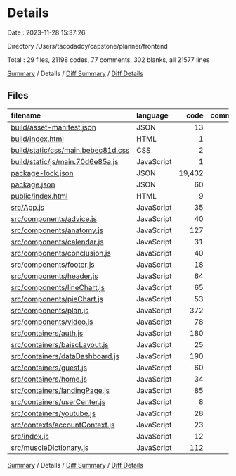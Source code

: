 # Details

Date : 2023-11-28 15:37:26

Directory /Users/tacodaddy/capstone/planner/frontend

Total : 29 files,  21198 codes, 77 comments, 302 blanks, all 21577 lines

[Summary](results.md) / Details / [Diff Summary](diff.md) / [Diff Details](diff-details.md)

## Files
| filename | language | code | comment | blank | total |
| :--- | :--- | ---: | ---: | ---: | ---: |
| [build/asset-manifest.json](/build/asset-manifest.json) | JSON | 13 | 0 | 0 | 13 |
| [build/index.html](/build/index.html) | HTML | 1 | 0 | 0 | 1 |
| [build/static/css/main.bebec81d.css](/build/static/css/main.bebec81d.css) | CSS | 2 | 4 | 0 | 6 |
| [build/static/js/main.70d6e85a.js](/build/static/js/main.70d6e85a.js) | JavaScript | 1 | 2 | 0 | 3 |
| [package-lock.json](/package-lock.json) | JSON | 19,432 | 0 | 1 | 19,433 |
| [package.json](/package.json) | JSON | 60 | 0 | 1 | 61 |
| [public/index.html](/public/index.html) | HTML | 9 | 0 | 1 | 10 |
| [src/App.js](/src/App.js) | JavaScript | 35 | 0 | 2 | 37 |
| [src/components/advice.js](/src/components/advice.js) | JavaScript | 40 | 4 | 16 | 60 |
| [src/components/anatomy.js](/src/components/anatomy.js) | JavaScript | 127 | 8 | 18 | 153 |
| [src/components/calendar.js](/src/components/calendar.js) | JavaScript | 31 | 0 | 5 | 36 |
| [src/components/conclusion.js](/src/components/conclusion.js) | JavaScript | 40 | 4 | 14 | 58 |
| [src/components/footer.js](/src/components/footer.js) | JavaScript | 18 | 0 | 3 | 21 |
| [src/components/header.js](/src/components/header.js) | JavaScript | 64 | 0 | 15 | 79 |
| [src/components/lineChart.js](/src/components/lineChart.js) | JavaScript | 65 | 1 | 18 | 84 |
| [src/components/pieChart.js](/src/components/pieChart.js) | JavaScript | 53 | 4 | 19 | 76 |
| [src/components/plan.js](/src/components/plan.js) | JavaScript | 372 | 24 | 60 | 456 |
| [src/components/video.js](/src/components/video.js) | JavaScript | 78 | 0 | 13 | 91 |
| [src/containers/auth.js](/src/containers/auth.js) | JavaScript | 180 | 1 | 22 | 203 |
| [src/containers/baiscLayout.js](/src/containers/baiscLayout.js) | JavaScript | 25 | 1 | 3 | 29 |
| [src/containers/dataDashboard.js](/src/containers/dataDashboard.js) | JavaScript | 190 | 20 | 38 | 248 |
| [src/containers/guest.js](/src/containers/guest.js) | JavaScript | 60 | 0 | 9 | 69 |
| [src/containers/home.js](/src/containers/home.js) | JavaScript | 34 | 1 | 9 | 44 |
| [src/containers/landingPage.js](/src/containers/landingPage.js) | JavaScript | 85 | 1 | 14 | 100 |
| [src/containers/userCenter.js](/src/containers/userCenter.js) | JavaScript | 8 | 0 | 1 | 9 |
| [src/containers/youtube.js](/src/containers/youtube.js) | JavaScript | 28 | 2 | 8 | 38 |
| [src/contexts/accountContext.js](/src/contexts/accountContext.js) | JavaScript | 23 | 0 | 8 | 31 |
| [src/index.js](/src/index.js) | JavaScript | 12 | 0 | 2 | 14 |
| [src/muscleDictionary.js](/src/muscleDictionary.js) | JavaScript | 112 | 0 | 2 | 114 |

[Summary](results.md) / Details / [Diff Summary](diff.md) / [Diff Details](diff-details.md)